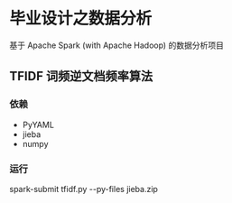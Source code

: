 # 毕业设计之数据分析

基于 Apache Spark (with Apache Hadoop) 的数据分析项目

## TFIDF 词频逆文档频率算法

### 依赖

* PyYAML
* jieba
* numpy

### 运行

  spark-submit tfidf.py --py-files jieba.zip
